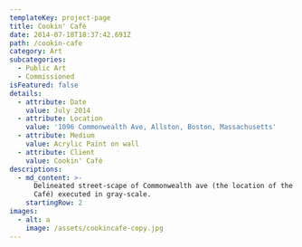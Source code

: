 ```yaml
---
templateKey: project-page
title: Cookin' Café
date: 2014-07-18T18:37:42.691Z
path: /cookin-cafe
category: Art
subcategories:
  - Public Art
  - Commissioned
isFeatured: false
details:
  - attribute: Date
    value: July 2014
  - attribute: Location
    value: '1096 Commonwealth Ave, Allston, Boston, Massachusetts'
  - attribute: Medium
    value: Acrylic Paint on wall
  - attribute: Client
    value: Cookin' Café
descriptions:
  - md_content: >-
      Delineated street-scape of Commonwealth ave (the location of the Cookin’
      Café) executed in gray-scale.
    startingRow: 2
images:
  - alt: a
    image: /assets/cookincafe-copy.jpg
---
```


